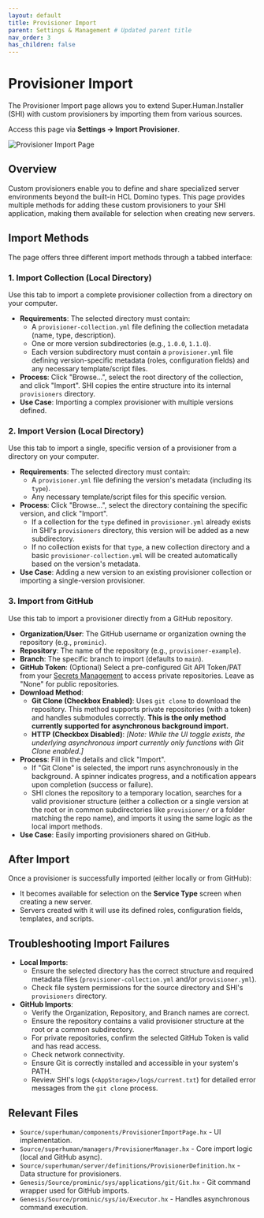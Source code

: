 ```yaml
---
layout: default
title: Provisioner Import
parent: Settings & Management # Updated parent title
nav_order: 3
has_children: false
---
```


# Provisioner Import

The Provisioner Import page allows you to extend Super.Human.Installer (SHI) with custom provisioners by importing them from various sources.

Access this page via **Settings -> Import Provisioner**.

![Provisioner Import Page](../assets/import-provisioner.png)

## Overview

Custom provisioners enable you to define and share specialized server environments beyond the built-in HCL Domino types. This page provides multiple methods for adding these custom provisioners to your SHI application, making them available for selection when creating new servers.

## Import Methods

The page offers three different import methods through a tabbed interface:

### 1. Import Collection (Local Directory)

Use this tab to import a complete provisioner collection from a directory on your computer.

*   **Requirements**: The selected directory must contain:
    *   A `provisioner-collection.yml` file defining the collection metadata (name, type, description).
    *   One or more version subdirectories (e.g., `1.0.0`, `1.1.0`).
    *   Each version subdirectory must contain a `provisioner.yml` file defining version-specific metadata (roles, configuration fields) and any necessary template/script files.
*   **Process**: Click "Browse...", select the root directory of the collection, and click "Import". SHI copies the entire structure into its internal `provisioners` directory.
*   **Use Case**: Importing a complex provisioner with multiple versions defined.

### 2. Import Version (Local Directory)

Use this tab to import a single, specific version of a provisioner from a directory on your computer.

*   **Requirements**: The selected directory must contain:
    *   A `provisioner.yml` file defining the version's metadata (including its `type`).
    *   Any necessary template/script files for this specific version.
*   **Process**: Click "Browse...", select the directory containing the specific version, and click "Import".
    *   If a collection for the `type` defined in `provisioner.yml` already exists in SHI's `provisioners` directory, this version will be added as a new subdirectory.
    *   If no collection exists for that `type`, a new collection directory and a basic `provisioner-collection.yml` will be created automatically based on the version's metadata.
*   **Use Case**: Adding a new version to an existing provisioner collection or importing a single-version provisioner.

### 3. Import from GitHub

Use this tab to import a provisioner directly from a GitHub repository.

*   **Organization/User**: The GitHub username or organization owning the repository (e.g., `prominic`).
*   **Repository**: The name of the repository (e.g., `provisioner-example`).
*   **Branch**: The specific branch to import (defaults to `main`).
*   **GitHub Token**: (Optional) Select a pre-configured Git API Token/PAT from your [Secrets Management](secrets-page) to access private repositories. Leave as "None" for public repositories.
*   **Download Method**:
    *   **Git Clone (Checkbox Enabled)**: Uses `git clone` to download the repository. This method supports private repositories (with a token) and handles submodules correctly. **This is the only method currently supported for asynchronous background import.**
    *   **HTTP (Checkbox Disabled)**: *[Note: While the UI toggle exists, the underlying asynchronous import currently only functions with Git Clone enabled.]*
*   **Process**: Fill in the details and click "Import".
    *   If "Git Clone" is selected, the import runs asynchronously in the background. A spinner indicates progress, and a notification appears upon completion (success or failure).
    *   SHI clones the repository to a temporary location, searches for a valid provisioner structure (either a collection or a single version at the root or in common subdirectories like `provisioner/` or a folder matching the repo name), and imports it using the same logic as the local import methods.
*   **Use Case**: Easily importing provisioners shared on GitHub.

## After Import

Once a provisioner is successfully imported (either locally or from GitHub):

*   It becomes available for selection on the **Service Type** screen when creating a new server.
*   Servers created with it will use its defined roles, configuration fields, templates, and scripts.

## Troubleshooting Import Failures

*   **Local Imports**:
    *   Ensure the selected directory has the correct structure and required metadata files (`provisioner-collection.yml` and/or `provisioner.yml`).
    *   Check file system permissions for the source directory and SHI's `provisioners` directory.
*   **GitHub Imports**:
    *   Verify the Organization, Repository, and Branch names are correct.
    *   Ensure the repository contains a valid provisioner structure at the root or a common subdirectory.
    *   For private repositories, confirm the selected GitHub Token is valid and has read access.
    *   Check network connectivity.
    *   Ensure Git is correctly installed and accessible in your system's PATH.
    *   Review SHI's logs (`<AppStorage>/logs/current.txt`) for detailed error messages from the `git clone` process.

## Relevant Files

*   `Source/superhuman/components/ProvisionerImportPage.hx` - UI implementation.
*   `Source/superhuman/managers/ProvisionerManager.hx` - Core import logic (local and GitHub async).
*   `Source/superhuman/server/definitions/ProvisionerDefinition.hx` - Data structure for provisioners.
*   `Genesis/Source/prominic/sys/applications/git/Git.hx` - Git command wrapper used for GitHub imports.
*   `Genesis/Source/prominic/sys/io/Executor.hx` - Handles asynchronous command execution.
